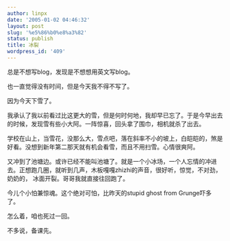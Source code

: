 ```yaml
---
author: linpx
date: '2005-01-02 04:46:32'
layout: post
slug: '%e5%86%b0%e8%a3%82'
status: publish
title: 冰裂
wordpress_id: '409'
---
```


总是不想写blog，发现是不想想用英文写blog。

也一直觉得没有时间，但是今天我不得不写了。

因为今天下雪了。

我承认了我以前看过比这更大的雪，但是何时何地，我却早已忘了。于是今早出去的时候，发现雪有些小大阿。一阵惊喜，回头拿了围巾，相机就杀了出去。

学校在山上，当雪花，没那么大，雪点吧，落在斜率不小的坡上，白皑皑的，煞是好看。没想到新年第二那天就有机会看雪，而且不用扫雪。心情很爽阿。

又冲到了池塘边。或许已经不能叫池塘了。就是一个小冰场，一个人忘情的冲进去。正想跑几圈，就听到几声，木板嘎嘎zhizhi的声音，很好听，惊觉，不对劲，奶奶的，
冰面开裂。哥哥我就直接往回跑了。

今儿个小怕兼惊魂。这个绝对可怕，比昨天的stupid ghost from Grunge吓多了。

怎么着，咱也死过一回。

不多说，备课先。

